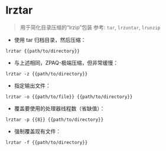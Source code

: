 # lrztar

> 用于简化目录压缩的“lrzip”包装
> 参考: `tar`, `lrzuntar`, `lrunzip`

- 使用 tar 归档目录，然后压缩：

`lrztar {{path/to/directory}}`

- 与上述相同，ZPAQ-极端压缩，但非常缓慢：

`lrztar -z {{path/to/directory}}`

- 指定输出文件：

`lrztar -o {{path/to/file}} {{path/to/directory}}`

- 覆盖要使用的处理器线程数（省缺值）：

`lrztar -p {{8}} {{path/to/directory}}`

- 强制覆盖现有文件：

`lrztar -f {{path/to/directory}}`

[#]: contributors: ([潘潘]，[Judie]，[墨])
